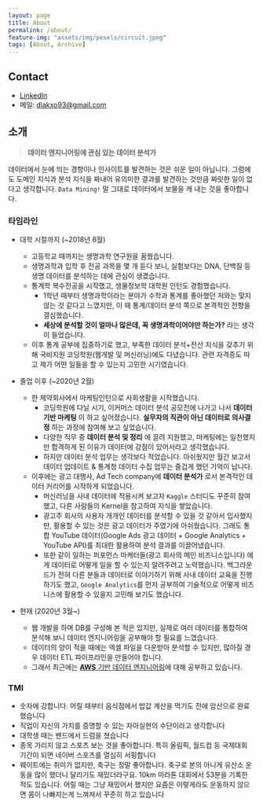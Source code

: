 ```yaml
---
layout: page
title: About
permalink: /about/
feature-img: "assets/img/pexels/circuit.jpeg"
tags: [About, Archive]
---
```


## Contact
- [LinkedIn](https://www.linkedin.com/in/matae-lee-21497715a/)
- 메일: [dlakxo93@gmail.com](mailto:dlakxo93@gmail.com)

## 소개
> **데이터 엔지니어링에 관심 있는 데이터 분석가**

데이터에서 눈에 띄는 경향이나 인사이트를 발견하는 것은 쉬운 일이 아닙니다. 그럼에도 도메인 지식과 분석 지식을 짜내어 유의미한 결과를 발견하는 것만큼 짜릿한 일이 없다고 생각합니다. `Data Mining!` 말 그대로 데이터에서 보물을 캐 내는 것을 좋아합니다.

### 타임라인
- 대학 시절까지 (~2018년 6월)
  - 고등학교 때까지는 생명과학 연구원을 꿈꿨습니다.
  - 생명과학과 입학 후 전공 과목을 몇 개 듣다 보니, 실험보다는  DNA, 단백질 등 생명 데이터를 분석하는 데에 관심이 생겼습니다.
  - 통계학 복수전공을 시작했고, 생물정보학 대학원 인턴도 경험했습니다.
    - 1학년 때부터 생명과학이라는 분야가 수학과 통계를 좋아했던 저와는 맞지 않는 것 같다고 느꼈지만, 이 때 통계/데이터 분석 쪽으로 본격적인 전향을 결심했습니다.
    - **세상에 분석할 것이 얼마나 많은데, 꼭 생명과학이어야만 하는가?** 라는 생각이 들었습니다.
  - 이후 통계 공부에 집중하기로 했고, 부족한 데이터 분석+전산 지식을 갖추기 위해 국비지원 코딩학원(웹개발 및 머신러닝)에도 다녔습니다. 관련 자격증도 따고 제가 어떤 일들을 할 수 있는지 고민한 시기였습니다.

- 졸업 이후 (~2020년 2월)
  - 한 제약회사에서 마케팅인턴으로 사회생활을 시작했습니다.
    - 코딩학원에 다닐 시기, 이커머스 데이터 분석 공모전에 나가고 나서 **데이터 기반 마케팅** 이 하고 싶어졌습니다. **실무자의 직관이 아닌 데이터로 의사결정** 하는 과정에 참여해 보고 싶었습니다.
    - 다양한 직무 중 **데이터 분석 및 정리** 에 끌려 지원했고, 마케팅에는 일천했지만 합격하게 된 이유가 데이터에 강점이 있어서라고 생각했습니다.
    - 하지만 데이터 분석 업무는 생각보다 적었습니다. 아쉬웠지만 월간 보고서 데이터 업데이트 & 통계청 데이터 수집 업무는 즐겁게 했던 기억이 납니다.
  - 이후에는 광고 대행사, Ad Tech company에 **데이터 분석가** 로서 본격적인 데이터 커리어를 시작하게 되었습니다.
    - 머신러닝을 사내 데이터에 적용시켜 보고자 `Kaggle` 스터디도 꾸준히 참여했고, 다른 사람들의 Kernel을 참고하여 지식을 쌓았습니다.
    - 광고주 회사의 사용자 개개인 데이터를 분석할 수 있을 것 같아서 입사했지만, 활용할 수 있는 것은 광고 데이터가 주였기에 아쉬웠습니다. 그래도 통합 YouTube 데이터(Google Ads 광고 데이터 + Google Analytics + YouTube API)를 최대한 활용하여 분석 결과를 이끌어냈습니다.
    - 또한 같이 일하는 퍼포먼스 마케터들(광고 회사의 메인 비즈니스입니다) 에게 데이터로 어떻게 일을 할 수 있는지 알려주려고 노력했습니다. 백그라운드가 전혀 다른 분들과 데이터로 이야기하기 위해 사내 데이터 교육을 진행하기도 했고, `Google Analytics`를 먼저 공부하여 기술적으로 어떻게 비즈니스에 활용할 수 있을지 고민해 보기도 했습니다.

- 현재 (2020년 3월~)
  - 웹 개발을 하며 DB를 구성해 본 적은 있지만, 실제로 여러 데이터를 통합하여 분석해 보니 데이터 엔지니어링을 공부해야 할 필요를 느꼈습니다.
  - 데이터의 양이 적을 때에는 엑셀 파일을 다운받아 분석할 수 있지만, 많아질 경우 데이터 ETL 파이프라인을 만들어야 합니다.
  - 그래서 최근에는 [**AWS** 기반 데이터 엔지니어링](https://www.fastcampus.co.kr/data_online_engineering/)에 대해 공부하고 있습니다.

### TMI
- 숫자에 강합니다. 어릴 때부터 음식점에서 밥값 계산을 먹기도 전에 암산으로 완료했습니다
- 직업이 자신의 가치를 증명할 수 있는 자아실현의 수단이라고 생각합니다
- 대학생 때는 밴드에서 드럼을 쳤습니다
- 종목 가리지 않고 스포츠 보는 것을 좋아합니다. 특히 올림픽, 월드컵 등 국제대회 기간이 되면 네이버 스포츠를 열심히 서핑합니다
- 웨이트에는 취미가 없지만, 축구는 정말 좋아합니다. 축구로 본의 아니게 유산소 운동을 많이 했더니 달리기도 재밌더라구요. 10km 마라톤 대회에서 53분을 기록한 적도 있습니다. 어릴 때는 그냥 재밌어서 했지만 요즘은 이렇게라도 운동하지 않으면 몸이 나빠지는게 느껴져서 꾸준히 하고 있습니다
